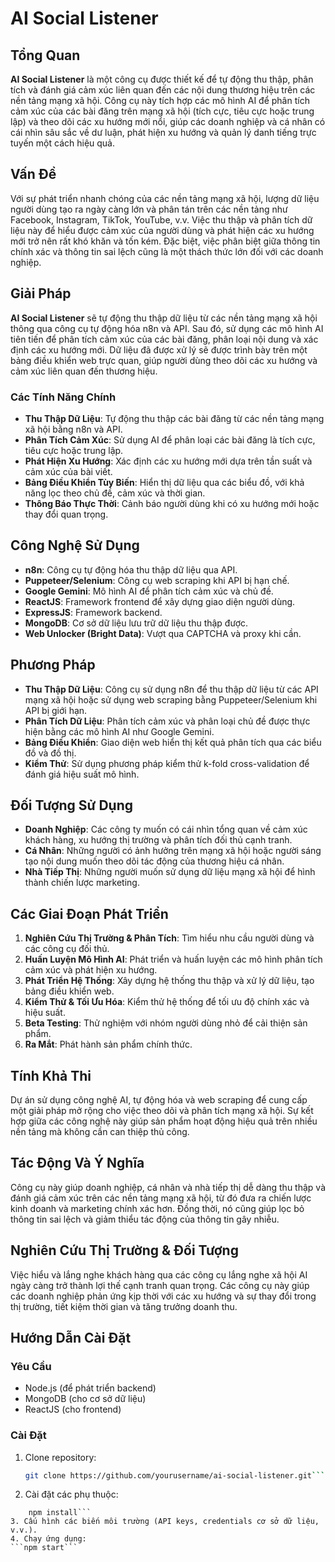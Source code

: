 # AI Social Listener

## Tổng Quan

**AI Social Listener** là một công cụ được thiết kế để tự động thu thập, phân tích và đánh giá cảm xúc liên quan đến các nội dung thương hiệu trên các nền tảng mạng xã hội. Công cụ này tích hợp các mô hình AI để phân tích cảm xúc của các bài đăng trên mạng xã hội (tích cực, tiêu cực hoặc trung lập) và theo dõi các xu hướng mới nổi, giúp các doanh nghiệp và cá nhân có cái nhìn sâu sắc về dư luận, phát hiện xu hướng và quản lý danh tiếng trực tuyến một cách hiệu quả.

## Vấn Đề

Với sự phát triển nhanh chóng của các nền tảng mạng xã hội, lượng dữ liệu người dùng tạo ra ngày càng lớn và phân tán trên các nền tảng như Facebook, Instagram, TikTok, YouTube, v.v. Việc thu thập và phân tích dữ liệu này để hiểu được cảm xúc của người dùng và phát hiện các xu hướng mới trở nên rất khó khăn và tốn kém. Đặc biệt, việc phân biệt giữa thông tin chính xác và thông tin sai lệch cũng là một thách thức lớn đối với các doanh nghiệp.

## Giải Pháp

**AI Social Listener** sẽ tự động thu thập dữ liệu từ các nền tảng mạng xã hội thông qua công cụ tự động hóa n8n và API. Sau đó, sử dụng các mô hình AI tiên tiến để phân tích cảm xúc của các bài đăng, phân loại nội dung và xác định các xu hướng mới. Dữ liệu đã được xử lý sẽ được trình bày trên một bảng điều khiển web trực quan, giúp người dùng theo dõi các xu hướng và cảm xúc liên quan đến thương hiệu.

### Các Tính Năng Chính
- **Thu Thập Dữ Liệu**: Tự động thu thập các bài đăng từ các nền tảng mạng xã hội bằng n8n và API.
- **Phân Tích Cảm Xúc**: Sử dụng AI để phân loại các bài đăng là tích cực, tiêu cực hoặc trung lập.
- **Phát Hiện Xu Hướng**: Xác định các xu hướng mới dựa trên tần suất và cảm xúc của bài viết.
- **Bảng Điều Khiển Tùy Biến**: Hiển thị dữ liệu qua các biểu đồ, với khả năng lọc theo chủ đề, cảm xúc và thời gian.
- **Thông Báo Thực Thời**: Cảnh báo người dùng khi có xu hướng mới hoặc thay đổi quan trọng.

## Công Nghệ Sử Dụng

- **n8n**: Công cụ tự động hóa thu thập dữ liệu qua API.
- **Puppeteer/Selenium**: Công cụ web scraping khi API bị hạn chế.
- **Google Gemini**: Mô hình AI để phân tích cảm xúc và chủ đề.
- **ReactJS**: Framework frontend để xây dựng giao diện người dùng.
- **ExpressJS**: Framework backend.
- **MongoDB**: Cơ sở dữ liệu lưu trữ dữ liệu thu thập được.
- **Web Unlocker (Bright Data)**: Vượt qua CAPTCHA và proxy khi cần.

## Phương Pháp

- **Thu Thập Dữ Liệu**: Công cụ sử dụng n8n để thu thập dữ liệu từ các API mạng xã hội hoặc sử dụng web scraping bằng Puppeteer/Selenium khi API bị giới hạn.
- **Phân Tích Dữ Liệu**: Phân tích cảm xúc và phân loại chủ đề được thực hiện bằng các mô hình AI như Google Gemini.
- **Bảng Điều Khiển**: Giao diện web hiển thị kết quả phân tích qua các biểu đồ và đồ thị.
- **Kiểm Thử**: Sử dụng phương pháp kiểm thử k-fold cross-validation để đánh giá hiệu suất mô hình.

## Đối Tượng Sử Dụng

- **Doanh Nghiệp**: Các công ty muốn có cái nhìn tổng quan về cảm xúc khách hàng, xu hướng thị trường và phân tích đối thủ cạnh tranh.
- **Cá Nhân**: Những người có ảnh hưởng trên mạng xã hội hoặc người sáng tạo nội dung muốn theo dõi tác động của thương hiệu cá nhân.
- **Nhà Tiếp Thị**: Những người muốn sử dụng dữ liệu mạng xã hội để hình thành chiến lược marketing.

## Các Giai Đoạn Phát Triển

1. **Nghiên Cứu Thị Trường & Phân Tích**: Tìm hiểu nhu cầu người dùng và các công cụ đối thủ.
2. **Huấn Luyện Mô Hình AI**: Phát triển và huấn luyện các mô hình phân tích cảm xúc và phát hiện xu hướng.
3. **Phát Triển Hệ Thống**: Xây dựng hệ thống thu thập và xử lý dữ liệu, tạo bảng điều khiển web.
4. **Kiểm Thử & Tối Ưu Hóa**: Kiểm thử hệ thống để tối ưu độ chính xác và hiệu suất.
5. **Beta Testing**: Thử nghiệm với nhóm người dùng nhỏ để cải thiện sản phẩm.
6. **Ra Mắt**: Phát hành sản phẩm chính thức.

## Tính Khả Thi

Dự án sử dụng công nghệ AI, tự động hóa và web scraping để cung cấp một giải pháp mở rộng cho việc theo dõi và phân tích mạng xã hội. Sự kết hợp giữa các công nghệ này giúp sản phẩm hoạt động hiệu quả trên nhiều nền tảng mà không cần can thiệp thủ công.

## Tác Động Và Ý Nghĩa

Công cụ này giúp doanh nghiệp, cá nhân và nhà tiếp thị dễ dàng thu thập và đánh giá cảm xúc trên các nền tảng mạng xã hội, từ đó đưa ra chiến lược kinh doanh và marketing chính xác hơn. Đồng thời, nó cũng giúp lọc bỏ thông tin sai lệch và giảm thiểu tác động của thông tin gây nhiễu.

## Nghiên Cứu Thị Trường & Đối Tượng

Việc hiểu và lắng nghe khách hàng qua các công cụ lắng nghe xã hội AI ngày càng trở thành lợi thế cạnh tranh quan trọng. Các công cụ này giúp các doanh nghiệp phản ứng kịp thời với các xu hướng và sự thay đổi trong thị trường, tiết kiệm thời gian và tăng trưởng doanh thu.

## Hướng Dẫn Cài Đặt

### Yêu Cầu
- Node.js (để phát triển backend)
- MongoDB (cho cơ sở dữ liệu)
- ReactJS (cho frontend)

### Cài Đặt

1. Clone repository:
   ```bash
   git clone https://github.com/yourusername/ai-social-listener.git```
2. Cài đặt các phụ thuộc:
```cd ai-social-listener
    npm install```
3. Cấu hình các biến môi trường (API keys, credentials cơ sở dữ liệu, v.v.).
4. Chạy ứng dụng:
```npm start```